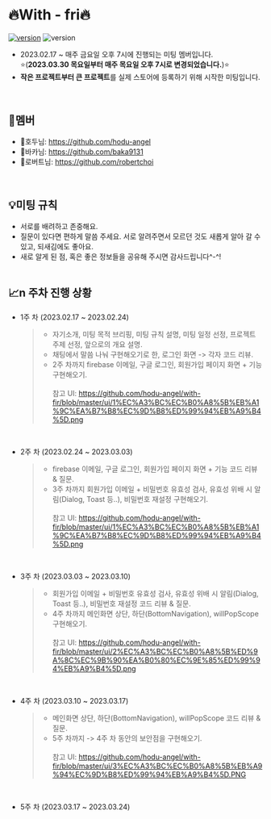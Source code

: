 # :fire:With - fri:fire:
[![version](https://img.shields.io/badge/Flutter-02569B?style=flat&logo=Flutter&logoColor=white)](https://docs.flutter.dev/get-started/install)
![version](https://img.shields.io/badge/v.3.7.3-512BD4?style=flat)
- 2023.02.17 ~ 매주 금요일 오후 7시에 진행되는 미팅 멤버입니다.<br> :star:(**2023.03.30 목요일부터 매주 목요일 오후 7시로 변경되었습니다.**):star:
- **작은 프로젝트부터 큰 프로젝트**를 실제 스토어에 등록하기 위해 시작한 미팅입니다.
<br>

## :busts_in_silhouette:멤버
- :bust_in_silhouette:호두님: https://github.com/hodu-angel
- :bust_in_silhouette:바카님: https://github.com/baka9131
- :bust_in_silhouette:로버트님: https://github.com/robertchoi
<br>

## :bulb:미팅 규칙
- 서로를 배려하고 존중해요.
- 질문이 있다면 편하게 말씀 주세요. 서로 알려주면서 모르던 것도 새롭게 알아 갈 수 있고, 되새김에도 좋아요.
- 새로 알게 된 점, 혹은 좋은 정보들을 공유해 주시면 감사드립니다^-^!
<br><br>

## :chart_with_upwards_trend:n 주차 진행 상황
- 1주 차 (2023.02.17 ~ 2023.02.24)
  > - 자기소개, 미팅 목적 브리핑, 미팅 규칙 설명, 미팅 일정 선정, 프로젝트 주제 선정, 앞으로의 개요 설명.
  > - 채팅에서 말씀 나눠 구현해오기로 한, 로그인 화면 -> 각자 코드 리뷰.
  > - 2주 차까지 firebase 이메일, 구글 로그인, 회원가입 페이지 화면 + 기능 구현해오기.<br><br>
  참고 UI: https://github.com/hodu-angel/with-fir/blob/master/ui/1%EC%A3%BC%EC%B0%A8%5B%EB%A1%9C%EA%B7%B8%EC%9D%B8%ED%99%94%EB%A9%B4%5D.png
<br>
  
- 2주 차 (2023.02.24 ~ 2023.03.03)
  > - firebase 이메일, 구글 로그인, 회원가입 페이지 화면 + 기능 코드 리뷰 & 질문.
  > - 3주 차까지 회원가입 이메일 + 비밀번호 유효성 검사, 유효성 위배 시 알림(Dialog, Toast 등..), 비밀번호 재설정 구현해오기.<br><br>
  참고 UI: https://github.com/hodu-angel/with-fir/blob/master/ui/1%EC%A3%BC%EC%B0%A8%5B%EB%A1%9C%EA%B7%B8%EC%9D%B8%ED%99%94%EB%A9%B4%5D.png
<br>
 
- 3주 차 (2023.03.03 ~ 2023.03.10)
  > - 회원가입 이메일 + 비밀번호 유효성 검사, 유효성 위배 시 알림(Dialog, Toast 등..), 비밀번호 재설정 코드 리뷰 & 질문.
  > - 4주 차까지 메인화면 상단, 하단(BottomNavigation), willPopScope 구현해오기.<br><br>
  참고 UI: https://github.com/hodu-angel/with-fir/blob/master/ui/2%EC%A3%BC%EC%B0%A8%5B%ED%9A%8C%EC%9B%90%EA%B0%80%EC%9E%85%ED%99%94%EB%A9%B4%5D.png
<br>

- 4주 차 (2023.03.10 ~ 2023.03.17)
  > - 메인화면 상단, 하단(BottomNavigation), willPopScope 코드 리뷰 & 질문.
  > - 5주 차까지 -> 4주 차 동안의 보안점을 구현해오기.<br><br> 
  참고 UI: https://github.com/hodu-angel/with-fir/blob/master/ui/3%EC%A3%BC%EC%B0%A8%5B%EB%A9%94%EC%9D%B8%ED%99%94%EB%A9%B4%5D.PNG
<br>

- 5주 차 (2023.03.17 ~ 2023.03.24)
